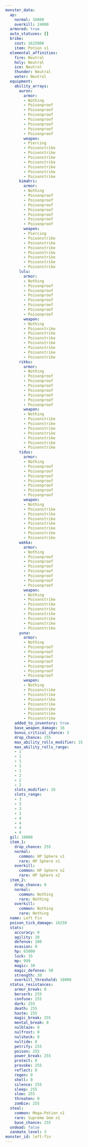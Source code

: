 ```yaml
---
monster_data:
  ap:
    normal: 16000
    overkill: 24000
  armored: true
  auto_statuses: []
  bribe:
    cost: 1625000
    item: Potion x1
  elemental_affinities:
    fire: Neutral
    holy: Neutral
    ice: Neutral
    thunder: Neutral
    water: Neutral
  equipment:
    ability_arrays:
      auron:
        armor:
        - Nothing
        - Poisonproof
        - Poisonproof
        - Poisonproof
        - Poisonproof
        - Poisonproof
        - Poisonproof
        - Poisonproof
        weapon:
        - Piercing
        - Poisonstrike
        - Poisonstrike
        - Poisonstrike
        - Poisonstrike
        - Poisonstrike
        - Poisonstrike
        - Poisonstrike
      kimahri:
        armor:
        - Nothing
        - Poisonproof
        - Poisonproof
        - Poisonproof
        - Poisonproof
        - Poisonproof
        - Poisonproof
        - Poisonproof
        weapon:
        - Piercing
        - Poisonstrike
        - Poisonstrike
        - Poisonstrike
        - Poisonstrike
        - Poisonstrike
        - Poisonstrike
        - Poisonstrike
      lulu:
        armor:
        - Nothing
        - Poisonproof
        - Poisonproof
        - Poisonproof
        - Poisonproof
        - Poisonproof
        - Poisonproof
        - Poisonproof
        weapon:
        - Nothing
        - Poisonstrike
        - Poisonstrike
        - Poisonstrike
        - Poisonstrike
        - Poisonstrike
        - Poisonstrike
        - Poisonstrike
      rikku:
        armor:
        - Nothing
        - Poisonproof
        - Poisonproof
        - Poisonproof
        - Poisonproof
        - Poisonproof
        - Poisonproof
        - Poisonproof
        weapon:
        - Nothing
        - Poisonstrike
        - Poisonstrike
        - Poisonstrike
        - Poisonstrike
        - Poisonstrike
        - Poisonstrike
        - Poisonstrike
      tidus:
        armor:
        - Nothing
        - Poisonproof
        - Poisonproof
        - Poisonproof
        - Poisonproof
        - Poisonproof
        - Poisonproof
        - Poisonproof
        weapon:
        - Nothing
        - Poisonstrike
        - Poisonstrike
        - Poisonstrike
        - Poisonstrike
        - Poisonstrike
        - Poisonstrike
        - Poisonstrike
      wakka:
        armor:
        - Nothing
        - Poisonproof
        - Poisonproof
        - Poisonproof
        - Poisonproof
        - Poisonproof
        - Poisonproof
        - Poisonproof
        weapon:
        - Nothing
        - Poisonstrike
        - Poisonstrike
        - Poisonstrike
        - Poisonstrike
        - Poisonstrike
        - Poisonstrike
        - Poisonstrike
      yuna:
        armor:
        - Nothing
        - Poisonproof
        - Poisonproof
        - Poisonproof
        - Poisonproof
        - Poisonproof
        - Poisonproof
        - Poisonproof
        weapon:
        - Nothing
        - Poisonstrike
        - Poisonstrike
        - Poisonstrike
        - Poisonstrike
        - Poisonstrike
        - Poisonstrike
        - Poisonstrike
    added_to_inventory: true
    base_weapon_damage: 16
    bonus_critical_chance: 3
    drop_chance: 255
    max_ability_rolls_modifier: 15
    max_ability_rolls_range:
    - 1
    - 1
    - 1
    - 1
    - 1
    - 2
    - 2
    - 2
    slots_modifier: 16
    slots_range:
    - 3
    - 3
    - 3
    - 3
    - 4
    - 4
    - 4
    - 4
  gil: 10000
  item_1:
    drop_chance: 255
    normal:
      common: HP Sphere x1
      rare: HP Sphere x1
    overkill:
      common: HP Sphere x2
      rare: HP Sphere x2
  item_2:
    drop_chance: 0
    normal:
      common: Nothing
      rare: Nothing
    overkill:
      common: Nothing
      rare: Nothing
  name: Left Fin
  poison_tick_damage: 16250
  stats:
    accuracy: 0
    agility: 20
    defense: 100
    evasion: 0
    hp: 65000
    luck: 15
    mp: 999
    magic: 30
    magic_defense: 50
    strength: 30
    overkill_threshold: 10000
  status_resistances:
    armor_break: 0
    berserk: 255
    confuse: 255
    dark: 255
    death: 255
    haste: 255
    magic_break: 255
    mental_break: 0
    nulblaze: 0
    nulfrost: 0
    nulshock: 0
    nultide: 0
    petrify: 255
    poison: 255
    power_break: 255
    protect: 0
    provoke: 255
    reflect: 0
    regen: 0
    shell: 0
    silence: 255
    sleep: 255
    slow: 255
    threaten: 0
    zombie: 255
  steal:
    common: Mega-Potion x1
    rare: Supreme Gem x1
    base_chance: 255
  undead: false
  zanmato_level: 3
monster_id: left-fin
---
```

